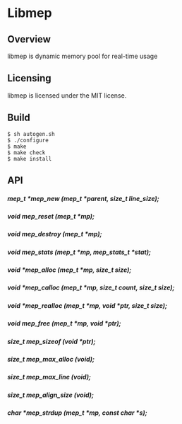 # Libmep

## Overview
  libmep is dynamic memory pool for real-time usage

## Licensing
  libmep is licensed under the MIT license.

## Build
    $ sh autogen.sh
    $ ./configure
    $ make
    $ make check
    $ make install

## API

#####  mep_t *mep_new (mep_t *parent, size_t line_size);

#####  void mep_reset (mep_t *mp);

#####  void mep_destroy (mep_t *mp);

#####  void mep_stats (mep_t *mp, mep_stats_t *stat);

#####  void *mep_alloc (mep_t *mp, size_t size);

#####  void *mep_calloc (mep_t *mp, size_t count, size_t size);

#####  void *mep_realloc (mep_t *mp, void *ptr, size_t size);

#####  void mep_free (mep_t *mp, void *ptr);

#####  size_t mep_sizeof (void *ptr);

#####  size_t mep_max_alloc (void);

#####  size_t mep_max_line (void);

#####  size_t mep_align_size (void);

#####  char *mep_strdup (mep_t *mp, const char *s);
